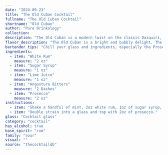 ```yaml
---
date: "2024-09-23"
title: "The Old Cuban Cocktail"
fullname: "The Old Cuban Cocktail"
shortname: "Old Cuban"
author: "Pure Drinkology"
collection:
description: "The Old Cuban is a modern twist on the classic Daiquiri, belonging to the sour family of cocktails. Though not a traditional Cuban drink, it is believed to have originated in the early 2000s, inspired by the Daiquiri's Cuban roots and the effervescence of Prosecco. "
flavor_description: "The Old Cuban is a bright and bubbly delight. The white rum provides a smooth, slightly sweet base, while the lime juice delivers a tart and refreshing zing.  The sugar syrup balances the acidity with a touch of sweetness, and the Angostura bitters add a subtle, aromatic complexity. The Prosecco provides a lively effervescence that cleanses the palate.  Overall, the Old Cuban is a delicious and sophisticated cocktail that's perfect for any occasion. "
bartender_tips: "Chill your glass and ingredients, especially the Prosecco, for a crisp, refreshing experience. Muddle the lime and sugar syrup gently to avoid bitterness. Use a good quality white rum with a bit of spice for complexity. Build the cocktail in the glass, topping with Prosecco to maintain its effervescence. A twist of lime adds a touch of elegance. "
ingredients:
  - item: "White Rum"
    measure: "2 oz"
  - item: "Sugar Syrup"
    measure: "1 oz"
  - item: "Lime Juice"
    measure: "1 oz"
  - item: "Angostura Bitters"
    measure: "2 Dashes"
  - item: "Prosecco"
    measure: "2 oz"
instructions:
  - item: "Shake a handful of mint, 2oz white rum, 1oz of sugar syrup, 1oz lime juice and 2 dashes angostura bitters with ice."
  - item: "Double strain into a glass and top with 2oz of prosecco."
glass: "Cocktail glass"
category: "cocktail"
has_alcohol: true
base_spirit: "rum"
family: "sour"
visual: ""
source: "thecocktaildb"
---
```


